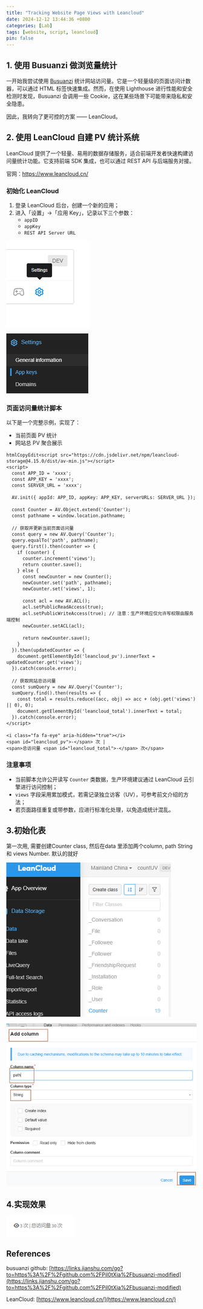 ```yaml
---
title: "Tracking Website Page Views with Leancloud"
date: 2024-12-12 13:44:36 +0800
categories: [Lab]
tags: [website, script, leancloud]
pin: false
---
```


## 1. 使用 Busuanzi 做浏览量统计

一开始我尝试使用 [Busuanzi](https://github.com/Pil0tXia/busuanzi-modified) 统计网站访问量。它是一个轻量级的页面访问计数器，可以通过 HTML 标签快速集成。然而，在使用 Lighthouse 进行性能和安全检测时发现，Busuanzi 会调用一些 Cookie，这在某些场景下可能带来隐私和安全隐患。

因此，我转向了更可控的方案 —— LeanCloud。

## 2. 使用 LeanCloud 自建 PV 统计系统

LeanCloud 提供了一个轻量、易用的数据存储服务，适合前端开发者快速构建访问量统计功能。它支持前端 SDK 集成，也可以通过 REST API 与后端服务对接。

官网：https://www.leancloud.cn/

### 初始化 LeanCloud

1. 登录 LeanCloud 后台，创建一个新的应用；
2. 进入「设置」→「应用 Key」，记录以下三个参数：
   - `appID`
   - `appKey`
   - `REST API Server URL`



![image-20250606134947703](../assets/typoraimg/image-20250606134947703.png)

![image-20250606135011705](../assets/typoraimg/image-20250606135011705.png)

### 页面访问量统计脚本

以下是一个完整示例，实现了：

- 当前页面 PV 统计
- 网站总 PV 聚合展示

```
htmlCopyEdit<script src="https://cdn.jsdelivr.net/npm/leancloud-storage@4.15.0/dist/av-min.js"></script>
<script>
  const APP_ID = 'xxxx';
  const APP_KEY = 'xxxx';
  const SERVER_URL = 'xxxx';

  AV.init({ appId: APP_ID, appKey: APP_KEY, serverURLs: SERVER_URL });

  const Counter = AV.Object.extend('Counter');
  const pathname = window.location.pathname;

  // 获取并更新当前页面访问量
  const query = new AV.Query('Counter');
  query.equalTo('path', pathname);
  query.first().then(counter => {
    if (counter) {
      counter.increment('views');
      return counter.save();
    } else {
      const newCounter = new Counter();
      newCounter.set('path', pathname);
      newCounter.set('views', 1);

      const acl = new AV.ACL();
      acl.setPublicReadAccess(true);
      acl.setPublicWriteAccess(true); // 注意：生产环境应仅允许写权限由服务端控制
      newCounter.setACL(acl);

      return newCounter.save();
    }
  }).then(updatedCounter => {
    document.getElementById('leancloud_pv').innerText = updatedCounter.get('views');
  }).catch(console.error);

  // 获取网站总访问量
  const sumQuery = new AV.Query('Counter');
  sumQuery.find().then(results => {
    const total = results.reduce((acc, obj) => acc + (obj.get('views') || 0), 0);
    document.getElementById('leancloud_total').innerText = total;
  }).catch(console.error);
</script>

<i class="fa fa-eye" aria-hidden="true"></i>
<span id="leancloud_pv">-</span> 次 |
<span>总访问量 <span id="leancloud_total">-</span> 次</span>
```

### 注意事项

- 当前脚本允许公开读写 `Counter` 类数据，生产环境建议通过 LeanCloud 云引擎进行访问控制；
- `views` 字段采用累加模式，若需记录独立访客（UV），可参考前文介绍的方法；
- 若页面路径重复或带参数，应进行标准化处理，以免造成统计混乱。

## 3.初始化表

第一次用, 需要创建Counter class, 然后在data 里添加两个column, path String 和 views Number. 默认的就好

![image-20250606135425848](../assets/typoraimg/image-20250606135425848.png)

![image-20250606135551833](../assets/typoraimg/image-20250606135551833.png)

## 4.实现效果

![image-20250606135625036](../assets/typoraimg/image-20250606135625036.png)

## References

busuanzi github: [https://links.jianshu.com/go?to=https%3A%2F%2Fgithub.com%2FPil0tXia%2Fbusuanzi-modified](https://links.jianshu.com/go?to=https%3A%2F%2Fgithub.com%2FPil0tXia%2Fbusuanzi-modified)

LeanCloud: [https://www.leancloud.cn/](https://www.leancloud.cn/)

